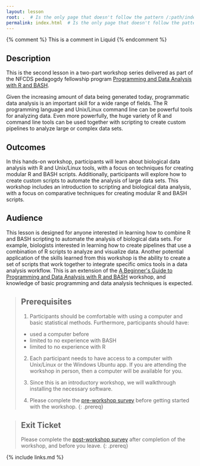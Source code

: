 ```yaml
---
layout: lesson
root: .  # Is the only page that doesn't follow the pattern /:path/index.html
permalink: index.html  # Is the only page that doesn't follow the pattern /:path/index.html
---
```


<!-- this is an html comment -->

{% comment %} This is a comment in Liquid {% endcomment %}

## Description
This is the second lesson in a two-part workshop series delivered as part of the NFCDS pedagogdy fellowship program [Programming and Data Analysis with R and BASH](https://elizabethbrooks.github.io/NFCDSWorkshop_BeginnersGuide_BioinformaticsDataAnalysis/). 

Given the increasing amount of data being generated today, programmatic data analysis is an important skill for a wide range of fields. The R programming language and Unix/Linux command line can be powerful tools for analyzing data. Even more powerfully, the huge variety of R and command line tools can be used together with scripting to create custom pipelines to analyze large or complex data sets.

## Outcomes
In this hands-on workshop, participants will learn about biological data analysis with R and Unix/Linux tools, with a focus on techniques for creating modular R and BASH scripts. Additionally, participants will explore how to create custom scripts to automate the analysis of large data sets. This workshop includes an introduction to scripting and biological data analysis, with a focus on comparative techniques for creating modular R and BASH scripts.

## Audience
This lesson is designed for anyone interested in learning how to combine R and BASH scripting to automate the analysis of biological data sets. For example, biologists interested in learning how to create pipelines that use a combination of R scripts to analyze and visualize data. Another potential application of the skills learned from this workshop is the ability to create a set of scripts that work together to integrate specific omics tools in a data analysis workflow. This is an extension of the [A Beginner's Guide to Programming and Data Analysis with R and BASH](https://elizabethbrooks.github.io/NFCDSWorkshop_BioinformaticsDataAnalysis/) workshop, and knowledge of basic programming and data analysis techniques is expected.

> ## Prerequisites
>
> 1. Participants should be comfortable with using a computer and basic statistical methods. Furthermore, participants should have:
> - used a computer before
> - limited to no experience with BASH
> - limited to no experience with R
>
> 2. Each participant needs to have access to a computer with Unix/Linux or the Windows Ubuntu app. If you are attending the workshop in person, then a computer will be available for you. 
>
> 3. Since this is an introductory workshop, we will walkthrough installing the necessary software. 
> 4. Please complete the [pre-workshop survey][preSurvey] before getting started with the workshop.
{: .prereq}

> ## Exit Ticket
> 
> Please complete the [post-workshop survey][postSurvey] after completion of the workshop, and before you leave.
{: .prereq}

<!-- {% include syllabus.html %} -->

[preSurvey]: https://forms.gle/djkoZpj4GeeQA7yQ6
[postSurvey]: https://forms.gle/Gg4PMerdxVXULtEAA

{% include links.md %}
